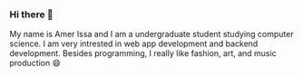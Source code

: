 ### Hi there 👋
My name is Amer Issa and I am a undergraduate student studying computer science. I am very intrested in web app development and backend development. Besides programming, I really like fashion, art, and music production 😄
<!--
**amerissa007/amerissa007** is a ✨ _special_ ✨ repository because its `README.md` (this file) appears on your GitHub profile.

Here are some ideas to get you started:

- 🔭 I’m currently working on ...
- 🌱 I’m currently learning ...
- 👯 I’m looking to collaborate on ...
- 🤔 I’m looking for help with ...
- 💬 Ask me about ...
- 📫 How to reach me: ...
- 😄 Pronouns: ...
- ⚡ Fun fact: ...
-->
